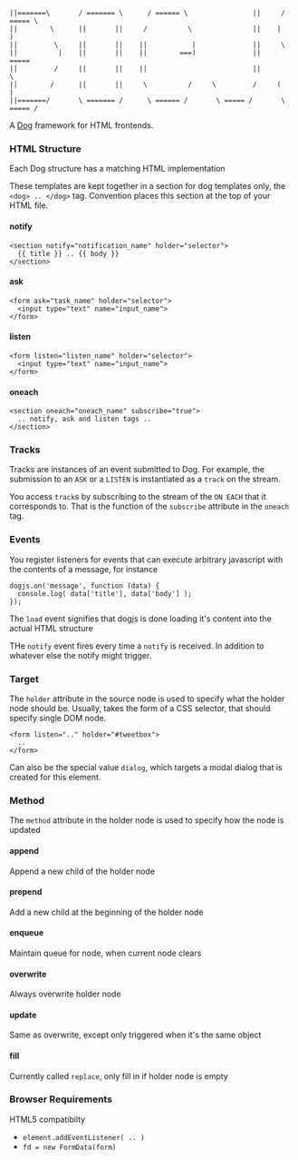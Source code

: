 
    ||=======\       / ======= \      / ====== \                ||     / ===== \
    ||        \      ||       ||     /          \               ||    |         )
    ||         \     ||       ||    ||           |              ||     \
    ||          |    ||       ||    ||        ===)              ||       =====
    ||         /     ||       ||    ||                          ||             \
    ||        /      ||       ||     \          /     \         /     (         |
    ||=======/       \ ======= /      \ ====== /       \ ===== /       \ ===== /

A [Dog](http://dog-lang.org) framework for HTML frontends.

### HTML Structure
Each Dog structure has a matching HTML implementation

These templates are kept together in a section for dog
templates only, the `<dog> .. </dog>` tag.
Convention places this section at the top of your HTML
file.

#### notify

    <section notify="notification_name" holder="selector">
      {{ title }} .. {{ body }}
    </section>

#### ask

    <form ask="task_name" holder="selector">
      <input type="text" name="input_name">
    </form>

#### listen

    <form listen="listen_name" holder="selector">
      <input type="text" name="input_name">
    </form>

#### oneach

    <section oneach="oneach_name" subscribe="true">
      .. notify, ask and listen tags ..
    </section>

### Tracks
Tracks are instances of an event submitted to Dog.
For example, the submission to an `ASK` or a `LISTEN` is instantiated as a `track` on the
stream.

You access `track`s by subscribing to the stream of the `ON EACH` that it corresponds to.
That is the function of the `subscribe` attribute in the `oneach` tag.

### Events
You register listeners for events that can execute arbitrary javascript
with the contents of a message, for instance

    dogjs.on('message', function (data) {
      console.log( data['title'], data['body'] );
    });

The `load` event signifies that dogjs is done loading it's content into
the actual HTML structure

THe `notify` event fires every time a `notify` is received. In addition to
whatever else the notify might trigger.

### Target
The `holder` attribute in the source node is used to specify what the
holder node should be.
Usually, takes the form of a CSS selector, that should specify single DOM node.

    <form listen=".." holder="#tweetbox">
      ..
    </form>

Can also be the special value `dialog`, which targets a modal dialog that is
created for this element.

### Method
The `method` attribute in the holder node is used to specify
how the node is updated

#### append
Append a new child of the holder node

#### prepend
Add a new child at the beginning of the holder node

#### enqueue
Maintain queue for node, when current node clears

#### overwrite
Always overwrite holder node

#### update
Same as overwrite, except only triggered when it's the same object

#### fill
Currently called `replace`, only fill in if holder node is empty

### Browser Requirements
HTML5 compatibilty

- `element.addEventListener( .. )`
- `fd = new FormData(form)`

